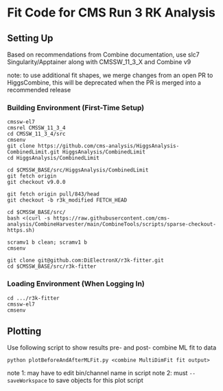 # Fit Code for CMS Run 3 RK Analysis

## Setting Up
Based on recommendations from Combine documentation, use slc7 Singularity/Apptainer along with CMSSW_11_3_X and Combine v9

note: to use additional fit shapes, we merge changes from an open PR to HiggsCombine, this will be deprecated when the PR is merged into a recommended release

### Building Environment (First-Time Setup)
```
cmssw-el7
cmsrel CMSSW_11_3_4
cd CMSSW_11_3_4/src
cmsenv
git clone https://github.com/cms-analysis/HiggsAnalysis-CombinedLimit.git HiggsAnalysis/CombinedLimit
cd HiggsAnalysis/CombinedLimit

cd $CMSSW_BASE/src/HiggsAnalysis/CombinedLimit
git fetch origin
git checkout v9.0.0

git fetch origin pull/843/head
git checkout -b r3k_modified FETCH_HEAD

cd $CMSSW_BASE/src/
bash <(curl -s https://raw.githubusercontent.com/cms-analysis/CombineHarvester/main/CombineTools/scripts/sparse-checkout-https.sh)

scramv1 b clean; scramv1 b
cmsenv

git clone git@github.com:DiElectronX/r3k-fitter.git
cd $CMSSW_BASE/src/r3k-fitter
```

### Loading Environment (When Logging In)
```
cd .../r3k-fitter
cmssw-el7
cmsenv
```

## Plotting

Use following script to show results pre- and post- combine ML fit to data
```
python plotBeforeAndAfterMLFit.py <combine MultiDimFit fit output>
```
note 1: may have to edit bin/channel name in script
note 2: must `--saveWorkspace` to save objects for this plot script
